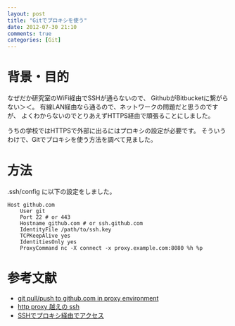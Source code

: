 ```yaml
---
layout: post
title: "Gitでプロキシを使う"
date: 2012-07-30 21:10
comments: true
categories: [Git]
---
```


# 背景・目的

なぜだか研究室のWiFi経由でSSHが通らないので、
GithubがBitbucketに繋がらない＞＜。
有線LAN経由なら通るので、ネットワークの問題だと思うのですが、
よくわからないのでとりあえずHTTPS経由で頑張ることにしました。

うちの学校ではHTTPSで外部に出るにはプロキシの設定が必要です。
そういうわけで、Gitでプロキシを使う方法を調べて見ました。

# 方法

.ssh/config に以下の設定をしました。

    Host github.com
        User git
        Port 22 # or 443
        Hostname github.com # or ssh.github.com
        IdentityFile /path/to/ssh.key
        TCPKeepAlive yes
        IdentitiesOnly yes
        ProxyCommand nc -X connect -x proxy.example.com:8080 %h %p


# 参考文献

- [git pull/push to github.com in proxy environment](http://d.hatena.ne.jp/InoHiro/20120713/1342159543)
- [http proxy 越えの ssh](http://d.hatena.ne.jp/metalglue/20061124/1164367513)
- [SSHでプロキシ経由でアクセス](http://yuudev.blogspot.jp/2010/02/linux-ssh.html)
